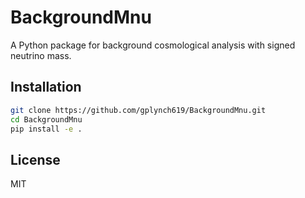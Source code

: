 # BackgroundMnu

A Python package for background cosmological analysis with signed neutrino mass.

## Installation

```bash
git clone https://github.com/gplynch619/BackgroundMnu.git
cd BackgroundMnu
pip install -e .
```

## License

MIT